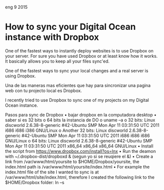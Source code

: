 <permalink>eng</permalink>
<month>9</month>
<year>2015</year>

# How to sync your Digital Ocean instance with Dropbox

One of the fastest ways to instantly deploy websites is to use Dropbox on your server. For sure you have used Dropbox or at least know how it works. It basically allows you to keep all your files sync'ed. 

One of the fastest ways to sync your local changes and a real server is using Dropbox. 

Una de las maneras mas eficientes que hay para sincronizar una pagina web con tu projecto local es Dropbox. 

I recently tried to use Dropbox to sync one of my projects on my Digital Ocean instance. 


Pasos para sync de Dropbox
•	bajar dropbox en la computadora desktop
•	saber si es 32 bits o 64 bits la instancia de DO
o	uname –a
o	32  bits: Linux discworld 2.6.38-8-generic #42-Ubuntu SMP Mon Apr 11 03:31:50 UTC 2011 i686 i686 i386 GNU/Linux
o	Another 32 bits: Linux discworld 2.6.38-8-generic #42-Ubuntu SMP Mon Apr 11 03:31:50 UTC 2011 i686 i686 i686 GNU/Linux
o	64 bits:  Linux discworld 2.6.38-8-generic #42-Ubuntu SMP Mon Apr 11 03:31:50 UTC 2011 x86_64 x86_64 x86_64 GNU/Linux
•	Install the script from https://www.dropbox.com/install?os=lnx
•	Run the deamon with ~/.dropbox-dist/dropboxd & (segun yo si se reuqiere el &) 
•	Create a link from /var/www/html/yoursite to $HOME/Dropbox/yoursite, the index.html path is /var/www/html/yoursite/index.html
•	For example the index.html file of the site I wanted to sync is at /var/www/html/site/index.html, therefore I created the following link to the $HOME/Dropbox folder:
ln –s 



